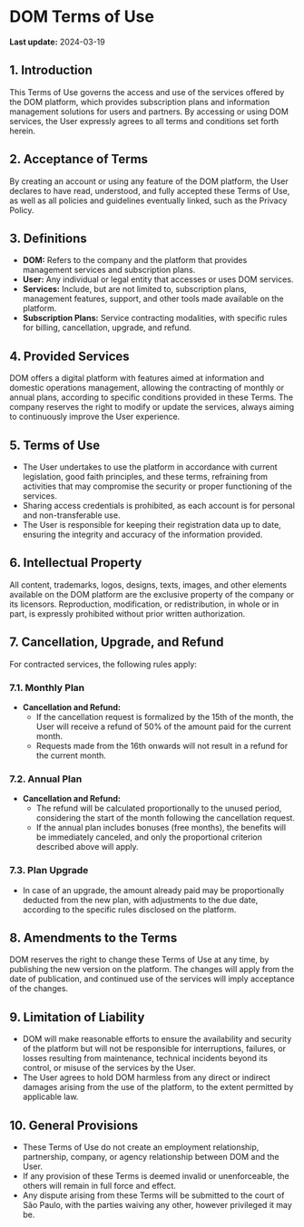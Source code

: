# DOM Terms of Use

**Last update:** 2024-03-19

## 1. Introduction
This Terms of Use governs the access and use of the services offered by the DOM platform, which provides subscription plans and information management solutions for users and partners. By accessing or using DOM services, the User expressly agrees to all terms and conditions set forth herein.

## 2. Acceptance of Terms
By creating an account or using any feature of the DOM platform, the User declares to have read, understood, and fully accepted these Terms of Use, as well as all policies and guidelines eventually linked, such as the Privacy Policy.

## 3. Definitions
- **DOM:** Refers to the company and the platform that provides management services and subscription plans.
- **User:** Any individual or legal entity that accesses or uses DOM services.
- **Services:** Include, but are not limited to, subscription plans, management features, support, and other tools made available on the platform.
- **Subscription Plans:** Service contracting modalities, with specific rules for billing, cancellation, upgrade, and refund.

## 4. Provided Services
DOM offers a digital platform with features aimed at information and domestic operations management, allowing the contracting of monthly or annual plans, according to specific conditions provided in these Terms. The company reserves the right to modify or update the services, always aiming to continuously improve the User experience.

## 5. Terms of Use
- The User undertakes to use the platform in accordance with current legislation, good faith principles, and these terms, refraining from activities that may compromise the security or proper functioning of the services.
- Sharing access credentials is prohibited, as each account is for personal and non-transferable use.
- The User is responsible for keeping their registration data up to date, ensuring the integrity and accuracy of the information provided.

## 6. Intellectual Property
All content, trademarks, logos, designs, texts, images, and other elements available on the DOM platform are the exclusive property of the company or its licensors. Reproduction, modification, or redistribution, in whole or in part, is expressly prohibited without prior written authorization.

## 7. Cancellation, Upgrade, and Refund
For contracted services, the following rules apply:

### 7.1. Monthly Plan
- **Cancellation and Refund:**
  - If the cancellation request is formalized by the 15th of the month, the User will receive a refund of 50% of the amount paid for the current month.
  - Requests made from the 16th onwards will not result in a refund for the current month.

### 7.2. Annual Plan
- **Cancellation and Refund:**
  - The refund will be calculated proportionally to the unused period, considering the start of the month following the cancellation request.
  - If the annual plan includes bonuses (free months), the benefits will be immediately canceled, and only the proportional criterion described above will apply.

### 7.3. Plan Upgrade
- In case of an upgrade, the amount already paid may be proportionally deducted from the new plan, with adjustments to the due date, according to the specific rules disclosed on the platform.

## 8. Amendments to the Terms
DOM reserves the right to change these Terms of Use at any time, by publishing the new version on the platform. The changes will apply from the date of publication, and continued use of the services will imply acceptance of the changes.

## 9. Limitation of Liability
- DOM will make reasonable efforts to ensure the availability and security of the platform but will not be responsible for interruptions, failures, or losses resulting from maintenance, technical incidents beyond its control, or misuse of the services by the User.
- The User agrees to hold DOM harmless from any direct or indirect damages arising from the use of the platform, to the extent permitted by applicable law.

## 10. General Provisions
- These Terms of Use do not create an employment relationship, partnership, company, or agency relationship between DOM and the User.
- If any provision of these Terms is deemed invalid or unenforceable, the others will remain in full force and effect.
- Any dispute arising from these Terms will be submitted to the court of São Paulo, with the parties waiving any other, however privileged it may be. 